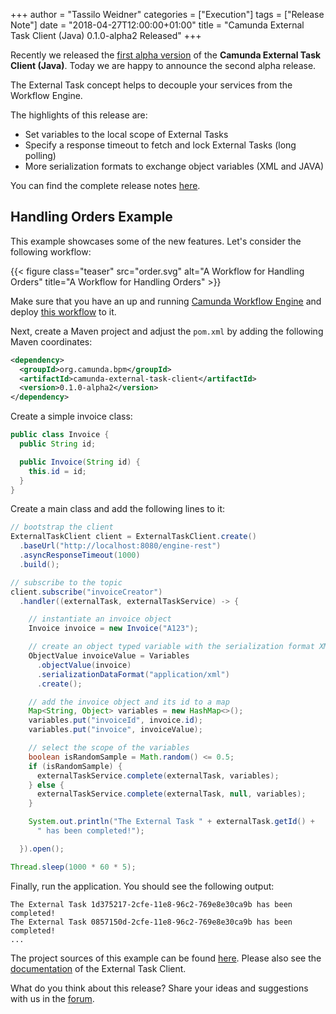 +++
author = "Tassilo Weidner"
categories = ["Execution"]
tags = ["Release Note"]
date = "2018-04-27T12:00:00+01:00"
title = "Camunda External Task Client (Java) 0.1.0-alpha2 Released"
+++

Recently we released the [first alpha version](https://blog.camunda.com/post/2018/03/camunda-external-task-client-java-010-alpha1-released/) 
of the **Camunda External Task Client (Java)**. Today we are happy to announce the second alpha release.

The External Task concept helps to decouple your services from the Workflow Engine.

The highlights of this release are:

* Set variables to the local scope of External Tasks
* Specify a response timeout to fetch and lock External Tasks (long polling)
* More serialization formats to exchange object variables (XML and JAVA)

You can find the complete release notes [here](https://app.camunda.com/jira/sr/jira.issueviews:searchrequest-printable/temp/SearchRequest.html?jqlQuery=project+%3D+CAM+AND+component+%3D+%22external+task+client+java%22+AND+fixVersion+not+in+%287.9.0-alpha1%2C+7.9.0-alpha2%2C+7.9.0-alpha3%29+AND+%28status+%3D+Closed+or+status+%3D+Resolved%29&tempMax=1000).

<!--more-->
## Handling Orders Example
This example showcases some of the new features. Let's consider the following workflow:

{{< figure class="teaser" src="order.svg" alt="A Workflow for Handling Orders" title="A Workflow for Handling Orders" >}}

Make sure that you have an up and running [Camunda Workflow Engine](https://camunda.com/download/) and deploy 
[this workflow](https://raw.githubusercontent.com/camunda/camunda-external-task-client-java/master/examples/order-handling/workflow.bpmn) to it.

Next, create a Maven project and adjust the `pom.xml` by adding the following Maven coordinates:

```xml
<dependency>
  <groupId>org.camunda.bpm</groupId>
  <artifactId>camunda-external-task-client</artifactId>
  <version>0.1.0-alpha2</version>
</dependency>
```

Create a simple invoice class:

```java
public class Invoice {
  public String id;

  public Invoice(String id) {
    this.id = id;
  }
}
```

Create a main class and add the following lines to it:

```java
// bootstrap the client
ExternalTaskClient client = ExternalTaskClient.create()
  .baseUrl("http://localhost:8080/engine-rest")
  .asyncResponseTimeout(1000)
  .build();

// subscribe to the topic
client.subscribe("invoiceCreator")
  .handler((externalTask, externalTaskService) -> {

    // instantiate an invoice object
    Invoice invoice = new Invoice("A123");

    // create an object typed variable with the serialization format XML
    ObjectValue invoiceValue = Variables
      .objectValue(invoice)
      .serializationDataFormat("application/xml")
      .create();

    // add the invoice object and its id to a map
    Map<String, Object> variables = new HashMap<>();
    variables.put("invoiceId", invoice.id);
    variables.put("invoice", invoiceValue);

    // select the scope of the variables
    boolean isRandomSample = Math.random() <= 0.5;
    if (isRandomSample) {
      externalTaskService.complete(externalTask, variables);
    } else {
      externalTaskService.complete(externalTask, null, variables);
    }

    System.out.println("The External Task " + externalTask.getId() +
      " has been completed!");

  }).open();

Thread.sleep(1000 * 60 * 5);
```

Finally, run the application. You should see the following output:
```
The External Task 1d375217-2cfe-11e8-96c2-769e8e30ca9b has been completed!
The External Task 0857150d-2cfe-11e8-96c2-769e8e30ca9b has been completed!
...
```

The project sources of this example can be found 
[here](https://github.com/camunda/camunda-external-task-client-java/tree/master/examples/order-handling). Please also see 
the [documentation](https://github.com/camunda/camunda-external-task-client-java) of the External Task Client.

What do you think about this release? Share your ideas and suggestions with us in the [forum](https://forum.camunda.org/).

